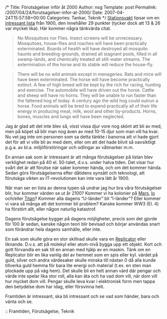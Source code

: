/*
 Title: Förutsägelser inför åt 2000
 Author: nsg
 Template: post
 Permalink: /2007/04/24/forutsagelser-infor-at-2000/
 Date: 2007-04-24T15:57:58+00:00
 Categories: Tankar, Teknik
*/
[Stationsvakt][1] tipsar om en [intressant lista][2] från 1900, den innehåller 29 punkter (tycker dock att 13 &#038; 26 var mycket lika). Här kommer några tänkvärda citat.

> No Mosquitoes nor Flies. Insect screens will be unnecessary. Mosquitoes, house-flies and roaches will have been practically exterminated. Boards of health will have destroyed all mosquito haunts and breeding-grounds, drained all stagnant pools, filled in all swamp-lands, and chemically treated all still-water streams. The extermination of the horse and its stable will reduce the house-fly.

> There will be no wild animals except in menageries. Rats and mice will have been exterminated. The horse will have become practically extinct. A few of high breed will be kept by the rich for racing, hunting and exercise. The automobile will have driven out the horse. Cattle and sheep will have no horns. They will be unable to run faster than the fattened hog of today. A century ago the wild hog could outrun a horse. Food animals will be bred to expend practically all of their life energy in producing meat, milk, wool and other by-products. Horns, bones, muscles and lungs will have been neglected.

Jag är glad att det inte blev så, visst vissa djur vore nog skönt att bli av med, men på köpet så blir man nog även av med 10-15 djur som man vill ha kvar. Nu vet jag inte om personen som sa detta tänkte i banorna att vi hade gjort det för att vi ville bli av med dem, eller om att det hade blivit så oavsiktligt p.g.a. av bl.a. miljöförstöringar och odlingar av våtmarker m.m.

En annan sak som är intressant är att många förutsägelser på listan blev verklighet redan på 40 el. 50-talet, d.v.s. under halva tiden. Det visar hur svårt det är att förutse när saker kommer hända, och om det kommer hända. Sedan görs förutsägelserna efter dåtidens synsätt och teknologi, att förutsäga vikten av IT-revolutionen kan inte vara lätt år 1900.

När man ser en lista av denna typen så undrar jag hur bra våra förutsägelser blir, hur kommer värden se ut år 2100? Kommer vi ha kolonier på [Mars][3], [Io][4] och/eller [Titan][5]? Kommer alla dagens &#8220;U-länder&#8221; bli &#8220;I-länder&#8221;? Eller kommer vi vara så många att det kommer bli problem? Kanske kommer WW3 (El. 4) ha förstört allt, eller någon naturlig katastrof.

Dagens förutsägelse bygger på dagens möjligheter, precis som det gjorde för 100 år sedan, kanske någon teori blir bevisad och börjar användas snart som förändrar hela dagens samhälle, eller inte.

En sak som skulle göra en stor skillnad skulle vara en [Replicator][6] eller liknande. D.v.s. att på molekyl eller atom-nivå bygga upp ett objekt. Kort och gott förvandla en sak till en annan med hjälp av en maskin. Tänk om en Replicator blir en lika vanlig del av hemmet som en spis eller kyl. värdet på guld, silver och andra värdesaker skulle minska till nästan 0 då alla kunde tillverka guld hemma för bara lite energi och material (t.ex. en sten man plockade upp på väg hem). Det skulle bli en helt annan värd där pengar och värde inte spelar lika stor roll, alla kan äta och ha vad dom vill, när dom vill hur mycket dom vill. Pengar skulle leva kvar i elektronisk form men tappa den betydelse dom har idag, eller försvinna helt.

Framtiden är intressant, ska bli intressant och se vad som händer, bara och vänta och se.

:: Framtiden, Förutsägelse, Teknik

<small></small>

 [1]: http://stationsvakt.blogspot.com/2007/04/som-vanligt-i-framtiden.html
 [2]: http://www.yorktownhistory.org/homepages/1900_predictions.htm
 [3]: http://en.wikipedia.org/wiki/Mars
 [4]: http://en.wikipedia.org/wiki/Io_%28moon%29
 [5]: http://en.wikipedia.org/wiki/Titan_%28moon%29
 [6]: http://en.wikipedia.org/wiki/Replicator_%28Star_Trek%29